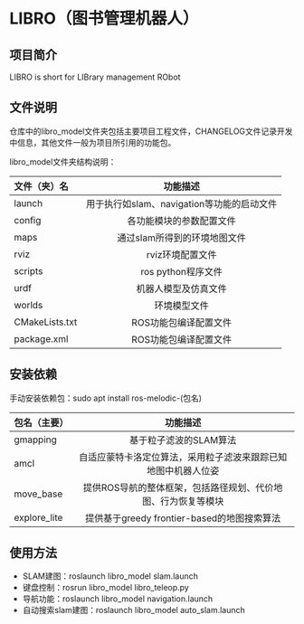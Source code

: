 # LIBRO（图书管理机器人）
## 项目简介
LIBRO is short for LIBrary management RObot

## 文件说明
仓库中的libro_model文件夹包括主要项目工程文件，CHANGELOG文件记录开发中信息，其他文件一般为项目所引用的功能包。

libro_model文件夹结构说明：

|文件（夹）名|功能描述|
|:-----|:----:|
|launch|用于执行如slam、navigation等功能的启动文件|
|config|各功能模块的参数配置文件|
|maps|通过slam所得到的环境地图文件|
|rviz|rviz环境配置文件|
|scripts|ros python程序文件|
|urdf|机器人模型及仿真文件|
|worlds|环境模型文件|
|CMakeLists.txt| ROS功能包编译配置文件 |
|package.xml|ROS功能包编译配置文件|

## 安装依赖
手动安装依赖包：sudo apt install ros-melodic-(包名)

|包名（主要）|功能描述|
|:-----|:----:|
|gmapping|基于粒子滤波的SLAM算法|
|amcl|自适应蒙特卡洛定位算法，采用粒子滤波来跟踪已知地图中机器人位姿|
|move_base|提供ROS导航的整体框架，包括路径规划、代价地图、行为恢复等模块|
|explore_lite|提供基于greedy frontier-based的地图搜索算法|

## 使用方法
- SLAM建图：roslaunch libro_model slam.launch
- 键盘控制：rosrun libro_model libro_teleop.py
- 导航功能：roslaunch libro_model navigation.launch
- 自动搜索slam建图：roslaunch libro_model auto_slam.launch
